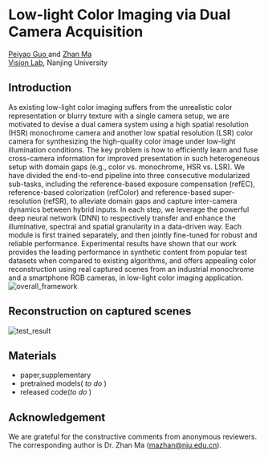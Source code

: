# Low-light Color Imaging via Dual Camera Acquisition
[Peiyao Guo ](https://github.com/peiyaoooo) and [Zhan Ma](https://scholar.google.com/citations?user=78KxtRMAAAAJ&hl=zh-CN)  
[Vision Lab](https://vision.nju.edu.cn/), Nanjing University  
## Introduction  
As existing low-light color imaging suffers from the unrealistic color representation or blurry texture 
  with a single camera setup, we are motivated to devise a dual camera system using a high spatial resolution (HSR) monochrome camera and 
  another low spatial resolution (LSR)  color camera  for synthesizing the high-quality color image under low-light illumination conditions. 
  The key problem is how to efficiently learn and fuse cross-camera information for improved presentation in such heterogeneous setup with domain gaps (e.g., color vs. monochrome, HSR vs. LSR).
  We have divided the end-to-end pipeline into three consecutive modularized sub-tasks, including the reference-based exposure compensation (refEC), reference-based colorization (refColor)
  and reference-based super-resolution (refSR), to alleviate domain gaps and capture inter-camera dynamics between hybrid inputs. In each step, we leverage the powerful deep neural network (DNN) to respectively transfer and enhance 
  the illuminative, spectral and spatial granularity in a data-driven way. Each module is first trained separately, and then jointly fine-tuned for robust and reliable performance. Experimental results have shown that our work provides the leading performance in synthetic content from popular test datasets when compared to existing algorithms, and offers appealing color reconstruction using real captured 
  scenes from an industrial monochrome and a smartphone RGB cameras, in low-light color imaging application.
 ![overall_framework](https://github.com/NJUVISION/LowLightImaging/raw/master/Figs/overall_framework.png)
 
## Reconstruction on captured scenes
![test_result](https://github.com/NJUVISION/LowLightImaging/raw/master/Figs/test_result.png)

## Materials
- paper,supplementary
- pretrained models( *to do* )
- released code(*to do* )

## Acknowledgement
We are grateful for the constructive comments from anonymous reviewers. The corresponding author is Dr. Zhan Ma (mazhan@nju.edu.cn).